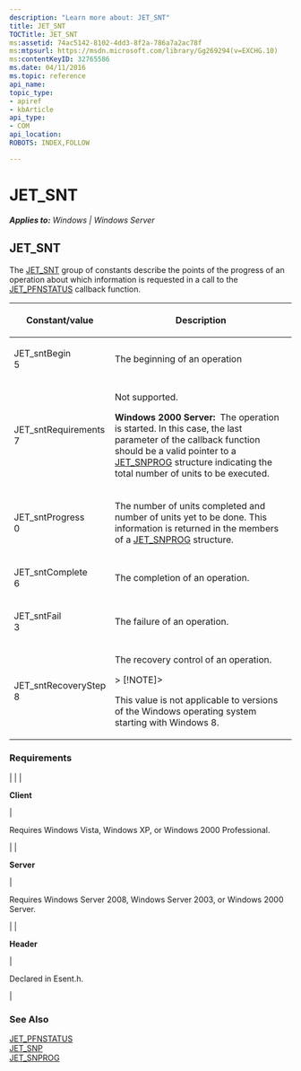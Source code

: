 ```yaml
---
description: "Learn more about: JET_SNT"
title: JET_SNT
TOCTitle: JET_SNT
ms:assetid: 74ac5142-8102-4dd3-8f2a-786a7a2ac78f
ms:mtpsurl: https://msdn.microsoft.com/library/Gg269294(v=EXCHG.10)
ms:contentKeyID: 32765586
ms.date: 04/11/2016
ms.topic: reference
api_name: 
topic_type: 
- apiref
- kbArticle
api_type: 
- COM
api_location: 
ROBOTS: INDEX,FOLLOW

---
```


# JET_SNT


_**Applies to:** Windows | Windows Server_

## JET_SNT

The [JET_SNT]() group of constants describe the points of the progress of an operation about which information is requested in a call to the [JET_PFNSTATUS](./jet-pfnstatus-callback-function.md) callback function.


| <p>Constant/value</p> | <p>Description</p> | 
|-----------------------|--------------------|
| <p>JET_sntBegin<br />5</p> | <p>The beginning of an operation</p> | 
| <p>JET_sntRequirements<br />7</p> | <p>Not supported.</p><p><strong>Windows 2000 Server:</strong>  The operation is started. In this case, the last parameter of the callback function should be a valid pointer to a <a href="gg269328(v=exchg.10).md">JET_SNPROG</a> structure indicating the total number of units to be executed.</p> | 
| <p>JET_sntProgress<br />0</p> | <p>The number of units completed and number of units yet to be done. This information is returned in the members of a <a href="gg269328(v=exchg.10).md">JET_SNPROG</a> structure.</p> | 
| <p>JET_sntComplete<br />6</p> | <p>The completion of an operation.</p> | 
| <p>JET_sntFail<br />3</p> | <p>The failure of an operation.</p> | 
| <p>JET_sntRecoveryStep<br />8</p> | <p>The recovery control of an operation.</p><div class="alert">&gt; [!NOTE]&gt; <P>This value is not applicable to versions of the Windows operating system starting with Windows 8.</P></div> | 



### Requirements


| 
|
| <p><strong>Client</strong></p> | <p>Requires Windows Vista, Windows XP, or Windows 2000 Professional.</p> | 
| <p><strong>Server</strong></p> | <p>Requires Windows Server 2008, Windows Server 2003, or Windows 2000 Server.</p> | 
| <p><strong>Header</strong></p> | <p>Declared in Esent.h.</p> | 



### See Also

[JET_PFNSTATUS](./jet-pfnstatus-callback-function.md)  
[JET_SNP](./jet-snp.md)  
[JET_SNPROG](./jet-snprog-structure.md)
